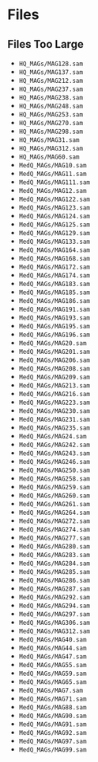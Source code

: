 # Files

## Files Too Large
* `HQ_MAGs/MAG128.sam`
* `HQ_MAGs/MAG137.sam`
* `HQ_MAGs/MAG212.sam`
* `HQ_MAGs/MAG237.sam`
* `HQ_MAGs/MAG238.sam`
* `HQ_MAGs/MAG248.sam`
* `HQ_MAGs/MAG253.sam`
* `HQ_MAGs/MAG270.sam`
* `HQ_MAGs/MAG298.sam`
* `HQ_MAGs/MAG31.sam`
* `HQ_MAGs/MAG312.sam`
* `HQ_MAGs/MAG60.sam`
* `MedQ_MAGs/MAG10.sam`
* `MedQ_MAGs/MAG11.sam`
* `MedQ_MAGs/MAG111.sam`
* `MedQ_MAGs/MAG12.sam`
* `MedQ_MAGs/MAG122.sam`
* `MedQ_MAGs/MAG123.sam`
* `MedQ_MAGs/MAG124.sam`
* `MedQ_MAGs/MAG125.sam`
* `MedQ_MAGs/MAG129.sam`
* `MedQ_MAGs/MAG133.sam`
* `MedQ_MAGs/MAG164.sam`
* `MedQ_MAGs/MAG168.sam`
* `MedQ_MAGs/MAG172.sam`
* `MedQ_MAGs/MAG174.sam`
* `MedQ_MAGs/MAG183.sam`
* `MedQ_MAGs/MAG185.sam`
* `MedQ_MAGs/MAG186.sam`
* `MedQ_MAGs/MAG191.sam`
* `MedQ_MAGs/MAG193.sam`
* `MedQ_MAGs/MAG195.sam`
* `MedQ_MAGs/MAG196.sam`
* `MedQ_MAGs/MAG20.sam`
* `MedQ_MAGs/MAG201.sam`
* `MedQ_MAGs/MAG206.sam`
* `MedQ_MAGs/MAG208.sam`
* `MedQ_MAGs/MAG209.sam`
* `MedQ_MAGs/MAG213.sam`
* `MedQ_MAGs/MAG216.sam`
* `MedQ_MAGs/MAG223.sam`
* `MedQ_MAGs/MAG230.sam`
* `MedQ_MAGs/MAG231.sam`
* `MedQ_MAGs/MAG235.sam`
* `MedQ_MAGs/MAG24.sam`
* `MedQ_MAGs/MAG242.sam`
* `MedQ_MAGs/MAG243.sam`
* `MedQ_MAGs/MAG246.sam`
* `MedQ_MAGs/MAG250.sam`
* `MedQ_MAGs/MAG258.sam`
* `MedQ_MAGs/MAG259.sam`
* `MedQ_MAGs/MAG260.sam`
* `MedQ_MAGs/MAG261.sam`
* `MedQ_MAGs/MAG264.sam`
* `MedQ_MAGs/MAG272.sam`
* `MedQ_MAGs/MAG274.sam`
* `MedQ_MAGs/MAG277.sam`
* `MedQ_MAGs/MAG280.sam`
* `MedQ_MAGs/MAG283.sam`
* `MedQ_MAGs/MAG284.sam`
* `MedQ_MAGs/MAG285.sam`
* `MedQ_MAGs/MAG286.sam`
* `MedQ_MAGs/MAG287.sam`
* `MedQ_MAGs/MAG292.sam`
* `MedQ_MAGs/MAG294.sam`
* `MedQ_MAGs/MAG297.sam`
* `MedQ_MAGs/MAG306.sam`
* `MedQ_MAGs/MAG312.sam`
* `MedQ_MAGs/MAG40.sam`
* `MedQ_MAGs/MAG44.sam`
* `MedQ_MAGs/MAG47.sam`
* `MedQ_MAGs/MAG55.sam`
* `MedQ_MAGs/MAG59.sam`
* `MedQ_MAGs/MAG65.sam`
* `MedQ_MAGs/MAG7.sam`
* `MedQ_MAGs/MAG71.sam`
* `MedQ_MAGs/MAG88.sam`
* `MedQ_MAGs/MAG90.sam`
* `MedQ_MAGs/MAG91.sam`
* `MedQ_MAGs/MAG92.sam`
* `MedQ_MAGs/MAG97.sam`
* `MedQ_MAGs/MAG99.sam`
